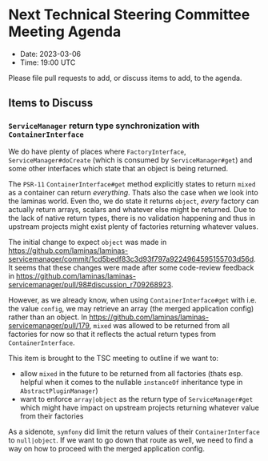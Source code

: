 # Next Technical Steering Committee Meeting Agenda

- Date: 2023-03-06
- Time: 19:00 UTC

Please file pull requests to add, or discuss items to add, to the agenda.

## Items to Discuss

### `ServiceManager` return type synchronization with `ContainerInterface` 

We do have plenty of places where `FactoryInterface`, `ServiceManager#doCreate` (which is consumed by `ServiceManager#get`) and some other interfaces which state that an object is being returned.

The `PSR-11` `ContainerInterface#get` method explicitly states to return `mixed` as a container can return *everything*. Thats also the case when we look into the laminas world. Even tho, we do state it returns `object`, *every* factory can actually return arrays, scalars and whatever else might be returned.
Due to the lack of native return types, there is no validation happening and thus in upstream projects might exist plenty of factories returning whatever values.

The initial change to expect `object` was made in https://github.com/laminas/laminas-servicemanager/commit/1cd5bedf83c3d93f797a9224964595155703d56d. It seems that these changes were made after some code-review feedback in https://github.com/laminas/laminas-servicemanager/pull/98#discussion_r709268923.

However, as we already know, when using `ContainerInterface#get` with i.e. the value `config`, we may retrieve an array (the merged application config) rather than an object. In https://github.com/laminas/laminas-servicemanager/pull/179, `mixed` was allowed to be returned from all factories for now so that it reflects the actual return types from `ContainerInterface`.

This item is brought to the TSC meeting to outline if we want to:
- allow `mixed` in the future to be returned from all factories (thats esp. helpful when it comes to the nullable `instanceOf` inheritance type in `AbstractPluginManager`)
- want to enforce `array|object` as the return type of `ServiceManager#get` which might have impact on upstream projects returning whatever value from their factories

As a sidenote, `symfony` did limit the return values of their `ContainerInterface` to `null|object`. If we want to go down that route as well, we need to find a way on how to proceed with the merged application config.
